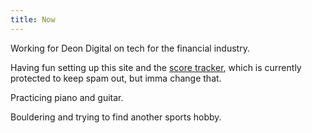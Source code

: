 ```yaml
---
title: Now
---
```


Working for Deon Digital on tech for the financial industry.

Having fun setting up this site and the
[score tracker](https://score-tracker.vase.dev), which is currently protected to
keep spam out, but imma change that.

Practicing piano and guitar.

Bouldering and trying to find another sports hobby.
